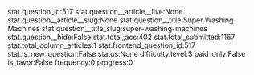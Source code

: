 stat.question_id:517
stat.question__article__live:None
stat.question__article__slug:None
stat.question__title:Super Washing Machines
stat.question__title_slug:super-washing-machines
stat.question__hide:False
stat.total_acs:402
stat.total_submitted:1167
stat.total_column_articles:1
stat.frontend_question_id:517
stat.is_new_question:False
status:None
difficulty.level:3
paid_only:False
is_favor:False
frequency:0
progress:0
